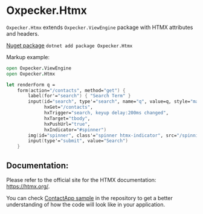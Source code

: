 # Oxpecker.Htmx

`Oxpecker.Htmx` extends `Oxpecker.ViewEngine` package with HTMX attributes and headers.

[Nuget package](https://www.nuget.org/packages/Oxpecker.Htmx) `dotnet add package Oxpecker.Htmx`

Markup example:

```fsharp
open Oxpecker.ViewEngine
open Oxpecker.Htmx

let renderForm q =
    form(action="/contacts", method="get") {
        label(for'="search") { "Search Term" }
        input(id="search", type'="search", name="q", value=q, style="margin: 0 5px", autocomplete="off",
              hxGet="/contacts",
              hxTrigger="search, keyup delay:200ms changed",
              hxTarget="tbody",
              hxPushUrl="true",
              hxIndicator="#spinner")
        img(id="spinner", class'="spinner htmx-indicator", src="/spinning-circles.svg", alt="Request In Flight...")
        input(type'="submit", value="Search")
    }
```

## Documentation:

Please refer to the official site for the HTMX documentation: https://htmx.org/.

You can check [ContactApp sample](https://github.com/Lanayx/Oxpecker/tree/develop/examples/ContactApp) in the repository to get a better understanding of how the code will look like in your application.
